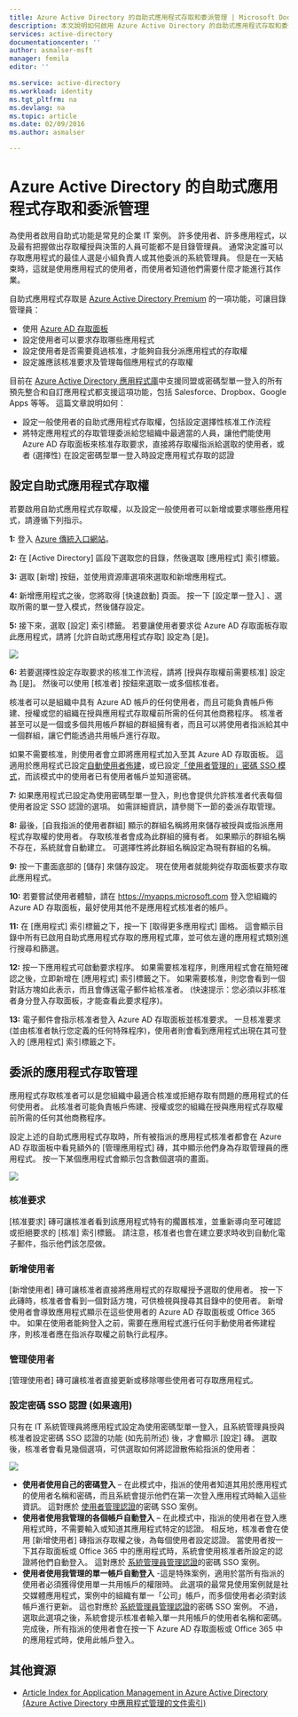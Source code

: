 ```yaml
---
title: Azure Active Directory 的自助式應用程式存取和委派管理 | Microsoft Docs
description: 本文說明如何啟用 Azure Active Directory 的自助式應用程式存取和委派管理
services: active-directory
documentationcenter: ''
author: asmalser-msft
manager: femila
editor: ''

ms.service: active-directory
ms.workload: identity
ms.tgt_pltfrm: na
ms.devlang: na
ms.topic: article
ms.date: 02/09/2016
ms.author: asmalser

---
```

# <a name="self-service-application-access-and-delegated-management-with-azure-active-directory"></a>Azure Active Directory 的自助式應用程式存取和委派管理
為使用者啟用自助式功能是常見的企業 IT 案例。 許多使用者、許多應用程式，以及最有把握做出存取權授與決策的人員可能都不是目錄管理員。 通常決定誰可以存取應用程式的最佳人選是小組負責人或其他委派的系統管理員。 但是在一天結束時，這就是使用應用程式的使用者，而使用者知道他們需要什麼才能進行其作業。

自助式應用程式存取是 [Azure Active Directory Premium](https://azure.microsoft.com/trial/get-started-active-directory/) 的一項功能，可讓目錄管理員：

* 使用 [Azure AD 存取面板](active-directory-appssoaccess-whatis.md#deploying-azure-ad-integrated-applications-to-users)
* 設定使用者可以要求存取哪些應用程式
* 設定使用者是否需要竟過核准，才能夠自我分派應用程式的存取權
* 設定誰應該核准要求及管理每個應用程式的存取權

目前在 [Azure Active Directory 應用程式庫](https://azure.microsoft.com/marketplace/active-directory/all/)中支援同盟或密碼型單一登入的所有預先整合和自訂應用程式都支援這項功能，包括 Salesforce、Dropbox、Google Apps 等等。
這篇文章說明如何：

* 設定一般使用者的自助式應用程式存取權，包括設定選擇性核准工作流程 
* 將特定應用程式的存取管理委派給您組織中最適當的人員，讓他們能使用 Azure AD 存取面板來核准存取要求，直接將存取權指派給選取的使用者，或者 (選擇性) 在設定密碼型單一登入時設定應用程式存取的認證

## <a name="configuring-self-service-application-access"></a>設定自助式應用程式存取權
若要啟用自助式應用程式存取權，以及設定一般使用者可以新增或要求哪些應用程式，請遵循下列指示。

**1:** 登入 [Azure 傳統入口網站](https://manage.windowsazure.com/)。

**2:** 在 [Active Directory] 區段下選取您的目錄，然後選取 [應用程式] 索引標籤。 

**3:** 選取 [新增] 按鈕，並使用資源庫選項來選取和新增應用程式。

**4:** 新增應用程式之後，您將取得 [快速啟動] 頁面。 按一下 [設定單一登入] 、選取所需的單一登入模式，然後儲存設定。 

**5:** 接下來，選取 [設定] 索引標籤。 若要讓使用者要求從 Azure AD 存取面板存取此應用程式，請將 [允許自助式應用程式存取] 設定為 [是]。

![][1]

**6:** 若要選擇性設定存取要求的核准工作流程，請將 [授與存取權前需要核准] 設定為 [是]。 然後可以使用 [核准者]  按鈕來選取一或多個核准者。

核准者可以是組織中具有 Azure AD 帳戶的任何使用者，而且可能負責帳戶佈建、授權或您的組織在授與應用程式存取權前所需的任何其他商務程序。 核准者甚至可以是一個或多個共用帳戶群組的群組擁有者，而且可以將使用者指派給其中一個群組，讓它們能透過共用帳戶進行存取。 

如果不需要核准，則使用者會立即將應用程式加入至其 Azure AD 存取面板。 這適用於應用程式已設定[自動使用者佈建](active-directory-saas-app-provisioning.md)，或已設定[「使用者管理的」密碼 SSO 模式](active-directory-appssoaccess-whatis.md#password-based-single-sign-on)，而該模式中的使用者已有使用者帳戶並知道密碼。

**7:** 如果應用程式已設定為使用密碼型單一登入，則也會提供允許核准者代表每個使用者設定 SSO 認證的選項。 如需詳細資訊，請參閱下一節的委派存取管理。

**8:** 最後，[自我指派的使用者群組] 顯示的群組名稱將用來儲存被授與或指派應用程式存取權的使用者。 存取核准者會成為此群組的擁有者。 如果顯示的群組名稱不存在，系統就會自動建立。 可選擇性將此群組名稱設定為現有群組的名稱。

**9:** 按一下畫面底部的 [儲存] 來儲存設定。 現在使用者就能夠從存取面板要求存取此應用程式。

**10:** 若要嘗試使用者體驗，請在 https://myapps.microsoft.com 登入您組織的 Azure AD 存取面板，最好使用其他不是應用程式核准者的帳戶。 

**11:** 在 [應用程式] 索引標籤之下，按一下 [取得更多應用程式] 圖格。 這會顯示目錄中所有已啟用自助式應用程式存取的應用程式庫，並可依左邊的應用程式類別進行搜尋和篩選。 

**12:** 按一下應用程式可啟動要求程序。 如果需要核准程序，則應用程式會在簡短確認之後，立即新增在 [應用程式]  索引標籤之下。 如果需要核准，則您會看到一個對話方塊如此表示，而且會傳送電子郵件給核准者。 (快速提示：您必須以非核准者身分登入存取面板，才能查看此要求程序)。

**13:** 電子郵件會指示核准者登入 Azure AD 存取面板並核准要求。 一旦核准要求 (並由核准者執行您定義的任何特殊程序)，使用者則會看到應用程式出現在其可登入的 [應用程式]  索引標籤之下。

## <a name="delegated-application-access-management"></a>委派的應用程式存取管理
應用程式存取核准者可以是您組織中最適合核准或拒絕存取有問題的應用程式的任何使用者。 此核准者可能負責帳戶佈建、授權或您的組織在授與應用程式存取權前所需的任何其他商務程序。

設定上述的自助式應用程式存取時，所有被指派的應用程式核准者都會在 Azure AD 存取面板中看見額外的 [管理應用程式]  磚，其中顯示他們身為存取管理員的應用程式。 按一下某個應用程式會顯示包含數個選項的畫面。

![][2]

### <a name="approve-requests"></a>核准要求
[核准要求]  磚可讓核准者看到該應用程式特有的擱置核准，並重新導向至可確認或拒絕要求的 [核准] 索引標籤。 請注意，核准者也會在建立要求時收到自動化電子郵件，指示他們該怎麼做。

### <a name="add-users"></a>新增使用者
[新增使用者]  磚可讓核准者直接將應用程式的存取權授予選取的使用者。 按一下此磚時，核准者會看到一個對話方塊，可供檢視與搜尋其目錄中的使用者。 新增使用者會導致應用程式顯示在這些使用者的 Azure AD 存取面板或 Office 365 中。 如果在使用者能夠登入之前，需要在應用程式進行任何手動使用者佈建程序，則核准者應在指派存取權之前執行此程序。  

### <a name="manage-users"></a>管理使用者
[管理使用者]  磚可讓核准者直接更新或移除哪些使用者可存取應用程式。 

### <a name="configure-password-sso-credentials-(if-applicable)"></a>設定密碼 SSO 認證 (如果適用)
只有在 IT 系統管理員將應用程式設定為使用密碼型單一登入，且系統管理員授與核准者設定密碼 SSO 認證的功能 (如先前所述) 後，才會顯示 [設定]  磚。 選取後，核准者會看見幾個選項，可供選取如何將認證散佈給指派的使用者：

![][3]

* **使用者使用自己的密碼登入** – 在此模式中，指派的使用者知道其用於應用程式的使用者名稱和密碼，而且系統會提示他們在第一次登入應用程式時輸入這些資訊。 這對應於 [使用者管理認證](active-directory-appssoaccess-whatis.md#password-based-single-sign-on)的密碼 SSO 案例。
* **使用者使用我管理的各個帳戶自動登入** – 在此模式中，指派的使用者在登入應用程式時，不需要輸入或知道其應用程式特定的認證。 相反地，核准者會在使用 [新增使用者]  磚指派存取權之後，為每個使用者設定認證。 當使用者按一下其存取面板或 Office 365 中的應用程式時，系統會使用核准者所設定的認證將他們自動登入。 這對應於 [系統管理員管理認證](active-directory-appssoaccess-whatis.md#password-based-single-sign-on)的密碼 SSO 案例。
* **使用者使用我管理的單一帳戶自動登入** -這是特殊案例，適用於當所有指派的使用者必須獲得使用單一共用帳戶的權限時。 此選項的最常見使用案例就是社交媒體應用程式，案例中的組織有單一「公司」帳戶，而多個使用者必須對該帳戶進行更新。 這也對應於 [系統管理員管理認證](active-directory-appssoaccess-whatis.md#password-based-single-sign-on)的密碼 SSO 案例。 不過，選取此選項之後，系統會提示核准者輸入單一共用帳戶的使用者名稱和密碼。 完成後，所有指派的使用者會在按一下 Azure AD 存取面板或 Office 365 中的應用程式時，使用此帳戶登入。

## <a name="additional-resources"></a>其他資源
* [Article Index for Application Management in Azure Active Directory (Azure Active Directory 中應用程式管理的文件索引)](active-directory-apps-index.md)

<!--Image references-->
[1]: ./media/active-directory-self-service-application-access/ssaa_admin.PNG
[2]: ./media/active-directory-self-service-application-access/ssaa_ap_manage_app.PNG
[3]: ./media/active-directory-self-service-application-access/ssaa_ap_manage_app_config.PNG



<!--HONumber=Oct16_HO2-->


